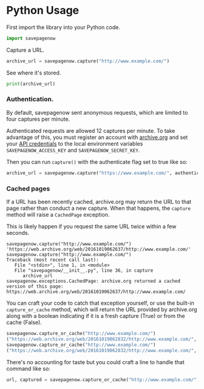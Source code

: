 ```{include} _templates/nav.html
```

# Python Usage

First import the library into your Python code.

```python
import savepagenow
```

Capture a URL.

```python
archive_url = savepagenow.capture("http://www.example.com/")
```

See where it's stored.

```python
print(archive_url)
```

### Authentication.

By default, savepagenow sent anonymous requests, which are limited to four captures per minute.

Authenticated requests are allowed 12 captures per minute. To take advantage of this, you must register an account with [archive.org](https://archive.org/account/login.createaccount.php) and
set your [API credentials](https://archive.org/account/s3.php) to the local environment variables ``SAVEPAGENOW_ACCESS_KEY`` and ``SAVEPAGENOW_SECRET_KEY``.

Then you can run `capture()` with the authenticate flag set to true like so:

```python
archive_url = savepagenow.capture("https://www.example.com/", authenticate=True)
```

### Cached pages

If a URL has been recently cached, archive.org may return the URL to that page rather than conduct a new capture. When that happens, the ``capture`` method will raise a ``CachedPage`` exception.

This is likely happen if you request the same URL twice within a few seconds.

```
savepagenow.capture("http://www.example.com/")
'https://web.archive.org/web/20161019062637/http://www.example.com/'
savepagenow.capture("http://www.example.com/")
Traceback (most recent call last):
   File "<stdin>", line 1, in <module>
   File "savepagenow/__init__.py", line 36, in capture
      archive_url
savepagenow.exceptions.CachedPage: archive.org returned a cached version of this page: https://web.archive.org/web/20161019062637/http://www.example.com/
```

You can craft your code to catch that exception yourself, or use the built-in ``capture_or_cache`` method, which will return the URL provided by archive.org along with a boolean indicating if it is a fresh capture (True) or from the cache (False).

```python
savepagenow.capture_or_cache("http://www.example.com/")
("https://web.archive.org/web/20161019062832/http://www.example.com/", True)
savepagenow.capture_or_cache("http://www.example.com/")
("https://web.archive.org/web/20161019062832/http://www.example.com/", False)
```

There's no accounting for taste but you could craft a line to handle that command like so:

```python
url, captured = savepagenow.capture_or_cache("http://www.example.com/")
```
